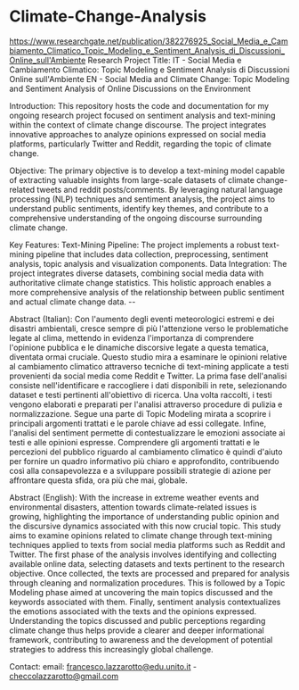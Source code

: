 # Climate-Change-Analysis
https://www.researchgate.net/publication/382276925_Social_Media_e_Cambiamento_Climatico_Topic_Modeling_e_Sentiment_Analysis_di_Discussioni_Online_sull'Ambiente
Research Project Title: 
IT - Social Media e Cambiamento Climatico: Topic Modeling e Sentiment Analysis di Discussioni Online sull'Ambiente
EN - Social Media and Climate Change: Topic Modeling and Sentiment Analysis of Online Discussions on the Environment


Introduction:
This repository hosts the code and documentation for my ongoing research project focused on sentiment analysis and text-mining within the context of climate change discourse. The project integrates innovative approaches to analyze opinions expressed on social media platforms, particularly Twitter and Reddit, regarding the topic of climate change.

Objective:
The primary objective is to develop a text-mining model capable of extracting valuable insights from large-scale datasets of climate change-related tweets and reddit posts/comments. By leveraging natural language processing (NLP) techniques and sentiment analysis, the project aims to understand public sentiments, identify key themes, and contribute to a comprehensive understanding of the ongoing discourse surrounding climate change.

Key Features:
Text-Mining Pipeline: The project implements a robust text-mining pipeline that includes data collection, preprocessing, sentiment analysis, topic analysis and visualization components.
Data Integration: The project integrates diverse datasets, combining social media data with authoritative climate change statistics. This holistic approach enables a more comprehensive analysis of the relationship between public sentiment and actual climate change data. -- 

Abstract (Italian):
Con l'aumento degli eventi meteorologici estremi e dei disastri ambientali, cresce sempre di più l'attenzione verso le problematiche legate al clima, mettendo in evidenza l'importanza di comprendere l'opinione pubblica e le dinamiche discorsive legate a questa tematica, diventata ormai cruciale. 
Questo studio mira a esaminare le opinioni relative al cambiamento climatico attraverso tecniche di text-mining applicate a testi provenienti da social media come Reddit e Twitter. 
La prima fase dell'analisi consiste nell'identificare e raccogliere i dati disponibili in rete, selezionando dataset e testi pertinenti all'obiettivo di ricerca. Una volta raccolti, i testi vengono elaborati e preparati per l'analisi attraverso procedure di pulizia e normalizzazione. Segue una parte di Topic Modeling mirata a scoprire i principali argomenti trattati e le parole chiave ad essi collegate. Infine, l'analisi del sentiment permette di contestualizzare le emozioni associate ai testi e alle opinioni espresse. Comprendere gli argomenti trattati e le percezioni del pubblico riguardo al cambiamento climatico è quindi d'aiuto per fornire un quadro informativo più chiaro e approfondito, contribuendo così alla consapevolezza e a sviluppare possibili strategie di azione per affrontare questa sfida, ora più che mai, globale.

Abstract (English):
With the increase in extreme weather events and environmental disasters, attention towards climate-related issues is growing, highlighting the importance of understanding public opinion and the discursive dynamics associated with this now crucial topic. This study aims to examine opinions related to climate change through text-mining techniques applied to texts from social media platforms such as Reddit and Twitter.
The first phase of the analysis involves identifying and collecting available online data, selecting datasets and texts pertinent to the research objective. Once collected, the texts are processed and prepared for analysis through cleaning and normalization procedures. This is followed by a Topic Modeling phase aimed at uncovering the main topics discussed and the keywords associated with them. Finally, sentiment analysis contextualizes the emotions associated with the texts and the opinions expressed.
Understanding the topics discussed and public perceptions regarding climate change thus helps provide a clearer and deeper informational framework, contributing to awareness and the development of potential strategies to address this increasingly global challenge.

Contact:
email: francesco.lazzarotto@edu.unito.it - checcolazzarotto@gmail.com

